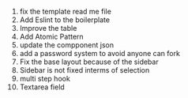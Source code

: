 1. fix the template read me file
2. Add Eslint to the boilerplate
3. Improve the table
4. Add Atomic Pattern
5. update the compponent json
6. add a password system to avoid anyone can fork
7. Fix the base layout because of the sidebar
8. Sidebar is not fixed interms of selection
9. multi step hook
10. Textarea field
